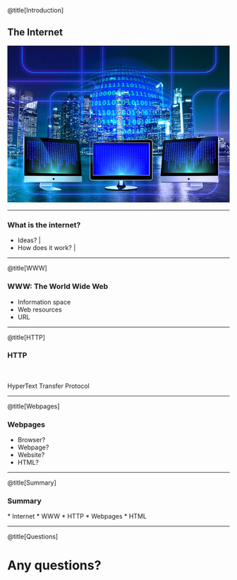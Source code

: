 @title[Introduction]
<h2>The Internet</h2>

![](assets/monitor.jpg)

---
<h3>What is the internet?</h3>

- Ideas? |
- How does it work? |

---
@title[WWW]

<h3>WWW: The World Wide Web</h3>

* Information space
* Web resources
* URL

---
@title[HTTP]

<h3>HTTP</h3>
<br/>
<br/>
HyperText Transfer Protocol

---
@title[Webpages]

<h3>Webpages</h3>

* Browser? 
* Webpage? 
* Website? 
* HTML?

---
@title[Summary]

<h3>Summary</h3>
* Internet
* WWW
* HTTP
* Webpages
* HTML

---
@title[Questions]

<h1>Any questions?</h1>
